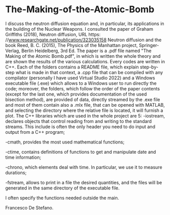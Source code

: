 # The-Making-of-the-Atomic-Bomb
I discuss the neutron diffusion equation and, in particular, its applications in the
building of the Nuclear Weapons.
I consulted the paper of Graham Griffiths (2018), Neutron diffusion, 
URL https: //www.researchgate.net/publication/323035158 Neutron diffusion and the book
Reed, B. C. (2015), The Physics of the Manhattan project, Springer-Verlag, 
Berlin Heidelberg, 3rd Ed.
The paper is a .pdf file named "The Making of the Atomic Bomb.pdf", in which is written
the whole theory and are shown the results of the various calculations.
Every codes are written in C++.
Each of the folders contains a README file, which explain step-by-step what is made in
that context, a .cpp file that can be compiled with any compilator (personally I have 
used Virtual Studio 2022) and a Windows executable file (.exe) which allows to a Windows 
user to run directly the code; moreover, the folders, which follow the order of the 
paper contents (except for the last one, which provides documentation of the used 
bisection method), are provided of data, directly streamed by the .exe file and most 
of them contain also a .mlx file, that can be opened with MATLAB, and selecting the 
directory where the relative file is located, it will furnish a plot.
The C++ libraries which are used in the whole project are 5:
-iostream, declares objects that control reading from and writing to the standard 
 streams. This include is often the only header you need to do input and output from 
 a C++ program;
 
-cmath, provides the most used mathematical functions;

-ctime, contains definitions of functions to get and manipulate date and time
 information;
 
-chrono, which elements deal with time. In particular, we use it to measure durations;

-fstream, allows to print in a file the desired quantities, and the files will be
generated in the same directory of the executable file.

I often specify the functions needed outside the main.

Francesco De Stefano.
